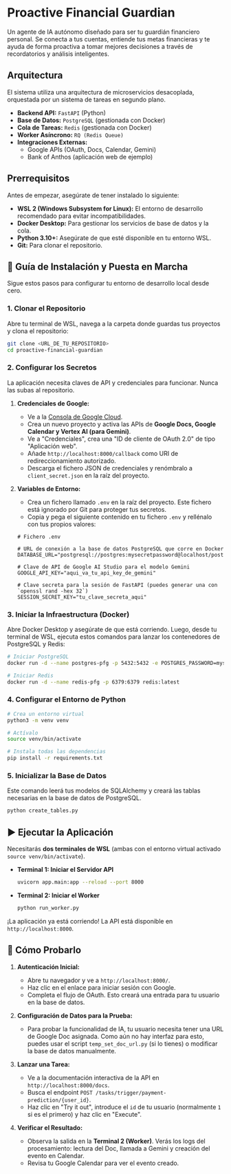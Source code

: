# Proactive Financial Guardian

Un agente de IA autónomo diseñado para ser tu guardián financiero personal. Se conecta a tus cuentas, entiende tus metas financieras y te ayuda de forma proactiva a tomar mejores decisiones a través de recordatorios y análisis inteligentes.

## Arquitectura

El sistema utiliza una arquitectura de microservicios desacoplada, orquestada por un sistema de tareas en segundo plano.

  * **Backend API:** `FastAPI` (Python)
  * **Base de Datos:** `PostgreSQL` (gestionada con Docker)
  * **Cola de Tareas:** `Redis` (gestionada con Docker)
  * **Worker Asíncrono:** `RQ (Redis Queue)`
  * **Integraciones Externas:**
      * Google APIs (OAuth, Docs, Calendar, Gemini)
      * Bank of Anthos (aplicación web de ejemplo)


## Prerrequisitos

Antes de empezar, asegúrate de tener instalado lo siguiente:

  * **WSL 2 (Windows Subsystem for Linux):** El entorno de desarrollo recomendado para evitar incompatibilidades.
  * **Docker Desktop:** Para gestionar los servicios de base de datos y la cola.
  * **Python 3.10+:** Asegúrate de que esté disponible en tu entorno WSL.
  * **Git:** Para clonar el repositorio.

## 🚀 Guía de Instalación y Puesta en Marcha

Sigue estos pasos para configurar tu entorno de desarrollo local desde cero.

### 1\. Clonar el Repositorio

Abre tu terminal de WSL, navega a la carpeta donde guardas tus proyectos y clona el repositorio:

```bash
git clone <URL_DE_TU_REPOSITORIO>
cd proactive-financial-guardian
```

### 2\. Configurar los Secretos

La aplicación necesita claves de API y credenciales para funcionar. Nunca las subas al repositorio.

1.  **Credenciales de Google:**

      * Ve a la [Consola de Google Cloud](https://console.cloud.google.com/).
      * Crea un nuevo proyecto y activa las APIs de **Google Docs, Google Calendar y Vertex AI (para Gemini)**.
      * Ve a "Credenciales", crea una "ID de cliente de OAuth 2.0" de tipo "Aplicación web".
      * Añade `http://localhost:8000/callback` como URI de redireccionamiento autorizado.
      * Descarga el fichero JSON de credenciales y renómbralo a `client_secret.json` en la raíz del proyecto.

2.  **Variables de Entorno:**

      * Crea un fichero llamado `.env` en la raíz del proyecto. Este fichero está ignorado por Git para proteger tus secretos.
      * Copia y pega el siguiente contenido en tu fichero `.env` y rellénalo con tus propios valores:

    <!-- end list -->

    ```env
    # Fichero .env

    # URL de conexión a la base de datos PostgreSQL que corre en Docker
    DATABASE_URL="postgresql://postgres:mysecretpassword@localhost/postgres"

    # Clave de API de Google AI Studio para el modelo Gemini
    GOOGLE_API_KEY="aqui_va_tu_api_key_de_gemini"

    # Clave secreta para la sesión de FastAPI (puedes generar una con `openssl rand -hex 32`)
    SESSION_SECRET_KEY="tu_clave_secreta_aqui"
    ```

### 3\. Iniciar la Infraestructura (Docker)

Abre Docker Desktop y asegúrate de que está corriendo. Luego, desde tu terminal de WSL, ejecuta estos comandos para lanzar los contenedores de PostgreSQL y Redis:

```bash
# Iniciar PostgreSQL
docker run -d --name postgres-pfg -p 5432:5432 -e POSTGRES_PASSWORD=mysecretpassword -e POSTGRES_DB=postgres postgres:latest

# Iniciar Redis
docker run -d --name redis-pfg -p 6379:6379 redis:latest
```

### 4\. Configurar el Entorno de Python

```bash
# Crea un entorno virtual
python3 -m venv venv

# Actívalo
source venv/bin/activate

# Instala todas las dependencias
pip install -r requirements.txt
```

### 5\. Inicializar la Base de Datos

Este comando leerá tus modelos de SQLAlchemy y creará las tablas necesarias en la base de datos de PostgreSQL.

```bash
python create_tables.py
```

## ▶️ Ejecutar la Aplicación

Necesitarás **dos terminales de WSL** (ambas con el entorno virtual activado `source venv/bin/activate`).

  * **Terminal 1: Iniciar el Servidor API**

    ```bash
    uvicorn app.main:app --reload --port 8000
    ```

  * **Terminal 2: Iniciar el Worker**

    ```bash
    python run_worker.py
    ```

¡La aplicación ya está corriendo! La API está disponible en `http://localhost:8000`.

## 🧪 Cómo Probarlo

1.  **Autenticación Inicial:**

      * Abre tu navegador y ve a `http://localhost:8000/`.
      * Haz clic en el enlace para iniciar sesión con Google.
      * Completa el flujo de OAuth. Esto creará una entrada para tu usuario en la base de datos.

2.  **Configuración de Datos para la Prueba:**

      * Para probar la funcionalidad de IA, tu usuario necesita tener una URL de Google Doc asignada. Como aún no hay interfaz para esto, puedes usar el script `temp_set_doc_url.py` (si lo tienes) o modificar la base de datos manualmente.

3.  **Lanzar una Tarea:**

      * Ve a la documentación interactiva de la API en `http://localhost:8000/docs`.
      * Busca el endpoint `POST /tasks/trigger/payment-prediction/{user_id}`.
      * Haz clic en "Try it out", introduce el `id` de tu usuario (normalmente `1` si es el primero) y haz clic en "Execute".

4.  **Verificar el Resultado:**

      * Observa la salida en la **Terminal 2 (Worker)**. Verás los logs del procesamiento: lectura del Doc, llamada a Gemini y creación del evento en Calendar.
      * Revisa tu Google Calendar para ver el evento creado.